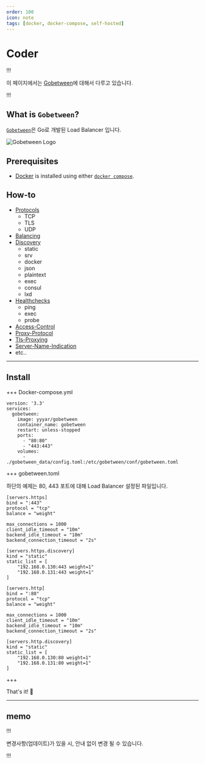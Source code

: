 ```yaml
---
order: 100
icon: note
tags: [docker, docker-compose, self-hosted]
---
```


# Coder

!!!

이 페이지에서는 [Gobetween](https://gobetween.io/documentation.html)에 대해서 다루고 있습니다.

!!!

## What is `Gobetween`?

[`Gobetween`](https://gobetween.io/documentation.html)은 Go로 개발된 Load Balancer 입니다.

![Gobetween Logo](https://github.com/yyyar/gobetween/blob/master/logo.png?raw=true)

## Prerequisites

- [Docker](https://docs.docker.com/engine/install/) is installed using either [`docker compose`](https://docs.docker.com/compose/).

## How-to
- [Protocols](https://gobetween.io/documentation.html#Protocols)
  - TCP
  - TLS
  - UDP
- [Balancing](https://gobetween.io/documentation.html#Balancing)
- [Discovery](https://gobetween.io/documentation.html#Discovery)
  - static
  - srv
  - docker
  - json
  - plaintext
  - exec
  - consul
  - lxd
- [Healthchecks](https://gobetween.io/documentation.html#Healthchecks)
  - ping
  - exec
  - probe
- [Access-Control](https://gobetween.io/documentation.html#Access-Control)
- [Proxy-Protocol](https://gobetween.io/documentation.html#Proxy-Protocol)
- [Tls-Proxying](https://gobetween.io/documentation.html#Tls-Proxying)
- [Server-Name-Indication](https://gobetween.io/documentation.html#)
- etc..


---

## Install

+++ Docker-compose.yml

```
version: '3.3'
services:
  gobetween:
    image: yyyar/gobetween
    container_name: gobetween
    restart: unless-stopped
    ports:
      - "80:80"
      - "443:443"
    volumes:
      - ./gobetween_data/config.toml:/etc/gobetween/conf/gobetween.toml
```

+++ gobetween.toml

하단의 예제는 80, 443 포트에 대해 Load Balancer 설정된 파일입니다.

```
[servers.https]
bind = ":443"
protocol = "tcp"
balance = "weight"

max_connections = 1000
client_idle_timeout = "10m"
backend_idle_timeout = "10m"
backend_connection_timeout = "2s"

[servers.https.discovery]
kind = "static"
static_list = [
    "192.168.0.130:443 weight=1"
    "192.168.0.131:443 weight=1"
]

[servers.http]
bind = ":80"
protocol = "tcp"
balance = "weight"

max_connections = 1000
client_idle_timeout = "10m"
backend_idle_timeout = "10m"
backend_connection_timeout = "2s"

[servers.http.discovery]
kind = "static"
static_list = [
    "192.168.0.130:80 weight=1"
    "192.168.0.131:80 weight=1"
]
```

+++

That's it! :tada:

---

## memo

!!!

변경사항(업데이트)가 있을 시, 안내 없이 변경 될 수 있습니다.

!!!
